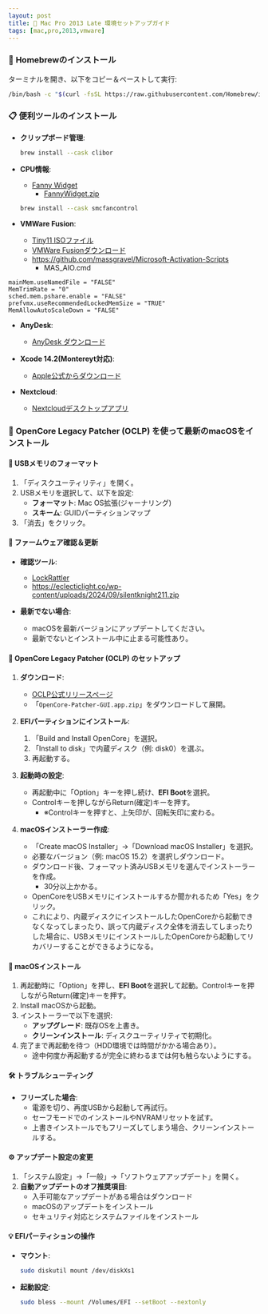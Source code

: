 ```yaml
---
layout: post
title: 🎯 Mac Pro 2013 Late 環境セットアップガイド
tags: [mac,pro,2013,vmware]
---
```


### 🍺 **Homebrewのインストール**
ターミナルを開き、以下をコピー＆ペーストして実行:
   ```bash
   /bin/bash -c "$(curl -fsSL https://raw.githubusercontent.com/Homebrew/install/HEAD/install.sh)"
   ```

### 📋 **便利ツールのインストール**

- **クリップボード管理**:
  ```bash
  brew install --cask clibor
  ```

- **CPU情報**:
  - [Fanny Widget](https://www.fannywidget.com/)
    - [FannyWidget.zip](https://fannywidget.com/FannyWidget.zip)
  ```bash
  brew install --cask smcfancontrol
  ```

- **VMWare Fusion**:
  - [Tiny11 ISOファイル](https://archive.org/download/tiny11-2409/tiny11%2024H2%20AMD64.iso)
  - [VMWare Fusionダウンロード](https://support.broadcom.com/group/ecx/productdownloads?subfamily=VMware+Fusion)
  - https://github.com/massgravel/Microsoft-Activation-Scripts
    - MAS_AIO.cmd

```
mainMem.useNamedFile = "FALSE"
MemTrimRate = "0"
sched.mem.pshare.enable = "FALSE"
prefvmx.useRecommendedLockedMemSize = "TRUE"
MemAllowAutoScaleDown = "FALSE"
```

- **AnyDesk**:
  - [AnyDesk ダウンロード](https://anydesk.com/ja/downloads/)

- **Xcode 14.2(Montereyt対応)**:
  - [Apple公式からダウンロード](https://developer.apple.com/download/all/?q=xcode)  

- **Nextcloud**:
  - [Nextcloudデスクトップアプリ](https://nextcloud.com/install/#desktop-files)

### 🍎 **OpenCore Legacy Patcher (OCLP) を使って最新のmacOSをインストール**
#### 💽 **USBメモリのフォーマット**
1. 「ディスクユーティリティ」を開く。
2. USBメモリを選択して、以下を設定:
   - **フォーマット**: Mac OS拡張(ジャーナリング)
   - **スキーム**: GUIDパーティションマップ
3. 「消去」をクリック。

#### 🔄 **ファームウェア確認＆更新**
- **確認ツール**:
  - [LockRattler](https://eclecticlight.co/lockrattler-systhist/)
  - https://eclecticlight.co/wp-content/uploads/2024/09/silentknight211.zip

- **最新でない場合**:
  - macOSを最新バージョンにアップデートしてください。
  - 最新でないとインストール中に止まる可能性あり。

#### 🍎 **OpenCore Legacy Patcher (OCLP) のセットアップ**
1. **ダウンロード**:
   - [OCLP公式リリースページ](https://github.com/dortania/OpenCore-Legacy-Patcher/releases)
   - 「`OpenCore-Patcher-GUI.app.zip`」をダウンロードして展開。

2. **EFIパーティションにインストール**:
   1. 「Build and Install OpenCore」を選択。
   2. 「Install to disk」で内蔵ディスク（例: disk0）を選ぶ。
   3. 再起動する。

3. **起動時の設定**:
   - 再起動中に「Option」キーを押し続け、**EFI Boot**を選択。
   - Controlキーを押しながらReturn(確定)キーを押す。
     - ※Controlキーを押すと、上矢印が、回転矢印に変わる。

4. **macOSインストーラー作成**:
   - 「Create macOS Installer」→「Download macOS Installer」を選択。
   - 必要なバージョン（例: macOS 15.2）を選択しダウンロード。
   - ダウンロード後、フォーマット済みUSBメモリを選んでインストーラーを作成。
     - 30分以上かかる。
   -  OpenCoreをUSBメモリにインストールするか聞かれるため「Yes」をクリック。
     - これにより、内蔵ディスクにインストールしたOpenCoreから起動できなくなってしまったり、誤って内蔵ディスク全体を消去してしまったりした場合に、USBメモリにインストールしたOpenCoreから起動してリカバリーすることができるようになる。

#### 🚀 **macOSインストール**
1. 再起動時に「Option」を押し、**EFI Boot**を選択して起動。Controlキーを押しながらReturn(確定)キーを押す。
2. Install macOSから起動。
3. インストーラーで以下を選択:
   - **アップグレード**: 既存OSを上書き。
   - **クリーンインストール**: ディスクユーティリティで初期化。
4. 完了まで再起動を待つ（HDD環境では時間がかかる場合あり）。
   - 途中何度か再起動するが完全に終わるまでは何も触らないようにする。

#### 🛠️ **トラブルシューティング**
- **フリーズした場合**:
  - 電源を切り、再度USBから起動して再試行。
  - セーフモードでのインストールやNVRAMリセットを試す。
  - 上書きインストールでもフリーズしてしまう場合、クリーンインストールする。

#### ⚙️ **アップデート設定の変更**
1. 「システム設定」→「一般」→「ソフトウェアアップデート」を開く。
2. **自動アップデートのオフ推奨項目**:
   - 入手可能なアップデートがある場合はダウンロード
   - macOSのアップデートをインストール
   - セキュリティ対応とシステムファイルをインストール

#### 💡 **EFIパーティションの操作**
- **マウント**:
  ```bash
  sudo diskutil mount /dev/diskXs1
  ```

- **起動設定**:
  ```bash
  sudo bless --mount /Volumes/EFI --setBoot --nextonly
  ```
